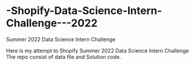 # -Shopify-Data-Science-Intern-Challenge---2022
Summer 2022 Data Science Intern Challenge 

Here is my attempt to Shopify Summer 2022 Data Science Intern Challenge 
The repo consist of data file and Solution code.

